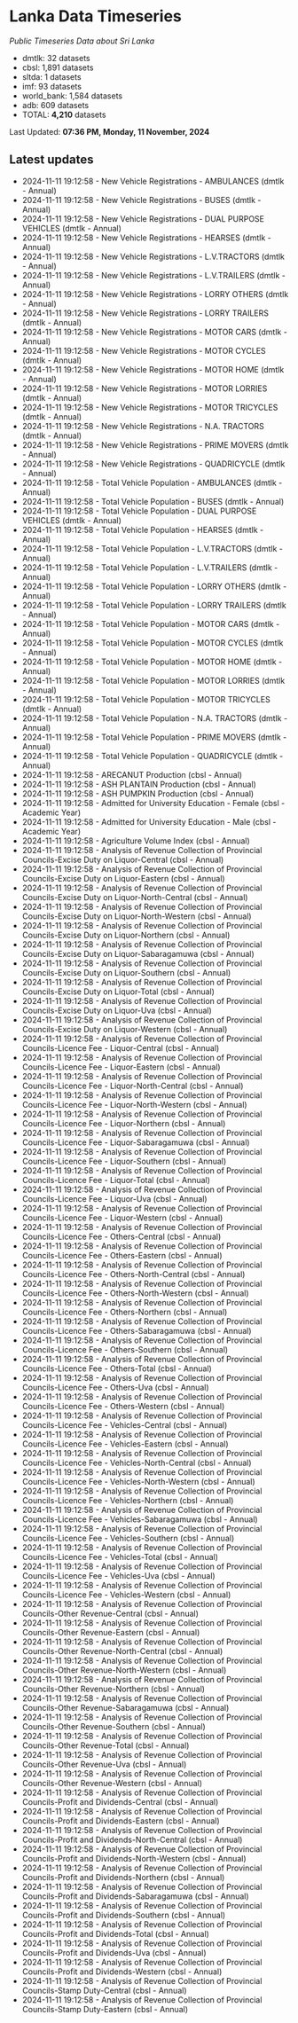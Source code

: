 # Lanka Data Timeseries
*Public Timeseries Data about Sri Lanka*

* dmtlk: 32 datasets
* cbsl: 1,891 datasets
* sltda: 1 datasets
* imf: 93 datasets
* world_bank: 1,584 datasets
* adb: 609 datasets
* TOTAL: **4,210** datasets

Last Updated: **07:36 PM, Monday, 11 November, 2024**

## Latest updates

* 2024-11-11 19:12:58 - New Vehicle Registrations - AMBULANCES (dmtlk - Annual)
* 2024-11-11 19:12:58 - New Vehicle Registrations - BUSES (dmtlk - Annual)
* 2024-11-11 19:12:58 - New Vehicle Registrations - DUAL PURPOSE VEHICLES (dmtlk - Annual)
* 2024-11-11 19:12:58 - New Vehicle Registrations - HEARSES (dmtlk - Annual)
* 2024-11-11 19:12:58 - New Vehicle Registrations - L.V.TRACTORS (dmtlk - Annual)
* 2024-11-11 19:12:58 - New Vehicle Registrations - L.V.TRAILERS (dmtlk - Annual)
* 2024-11-11 19:12:58 - New Vehicle Registrations - LORRY OTHERS (dmtlk - Annual)
* 2024-11-11 19:12:58 - New Vehicle Registrations - LORRY TRAILERS (dmtlk - Annual)
* 2024-11-11 19:12:58 - New Vehicle Registrations - MOTOR CARS (dmtlk - Annual)
* 2024-11-11 19:12:58 - New Vehicle Registrations - MOTOR CYCLES (dmtlk - Annual)
* 2024-11-11 19:12:58 - New Vehicle Registrations - MOTOR HOME (dmtlk - Annual)
* 2024-11-11 19:12:58 - New Vehicle Registrations - MOTOR LORRIES (dmtlk - Annual)
* 2024-11-11 19:12:58 - New Vehicle Registrations - MOTOR TRICYCLES (dmtlk - Annual)
* 2024-11-11 19:12:58 - New Vehicle Registrations - N.A. TRACTORS (dmtlk - Annual)
* 2024-11-11 19:12:58 - New Vehicle Registrations - PRIME MOVERS (dmtlk - Annual)
* 2024-11-11 19:12:58 - New Vehicle Registrations - QUADRICYCLE (dmtlk - Annual)
* 2024-11-11 19:12:58 - Total Vehicle Population - AMBULANCES (dmtlk - Annual)
* 2024-11-11 19:12:58 - Total Vehicle Population - BUSES (dmtlk - Annual)
* 2024-11-11 19:12:58 - Total Vehicle Population - DUAL PURPOSE VEHICLES (dmtlk - Annual)
* 2024-11-11 19:12:58 - Total Vehicle Population - HEARSES (dmtlk - Annual)
* 2024-11-11 19:12:58 - Total Vehicle Population - L.V.TRACTORS (dmtlk - Annual)
* 2024-11-11 19:12:58 - Total Vehicle Population - L.V.TRAILERS (dmtlk - Annual)
* 2024-11-11 19:12:58 - Total Vehicle Population - LORRY OTHERS (dmtlk - Annual)
* 2024-11-11 19:12:58 - Total Vehicle Population - LORRY TRAILERS (dmtlk - Annual)
* 2024-11-11 19:12:58 - Total Vehicle Population - MOTOR CARS (dmtlk - Annual)
* 2024-11-11 19:12:58 - Total Vehicle Population - MOTOR CYCLES (dmtlk - Annual)
* 2024-11-11 19:12:58 - Total Vehicle Population - MOTOR HOME (dmtlk - Annual)
* 2024-11-11 19:12:58 - Total Vehicle Population - MOTOR LORRIES (dmtlk - Annual)
* 2024-11-11 19:12:58 - Total Vehicle Population - MOTOR TRICYCLES (dmtlk - Annual)
* 2024-11-11 19:12:58 - Total Vehicle Population - N.A. TRACTORS (dmtlk - Annual)
* 2024-11-11 19:12:58 - Total Vehicle Population - PRIME MOVERS (dmtlk - Annual)
* 2024-11-11 19:12:58 - Total Vehicle Population - QUADRICYCLE (dmtlk - Annual)
* 2024-11-11 19:12:58 - ARECANUT Production (cbsl - Annual)
* 2024-11-11 19:12:58 - ASH PLANTAIN Production (cbsl - Annual)
* 2024-11-11 19:12:58 - ASH PUMPKIN Production (cbsl - Annual)
* 2024-11-11 19:12:58 - Admitted for University Education - Female (cbsl - Academic Year)
* 2024-11-11 19:12:58 - Admitted for University Education - Male (cbsl - Academic Year)
* 2024-11-11 19:12:58 - Agriculture Volume Index (cbsl - Annual)
* 2024-11-11 19:12:58 - Analysis of Revenue Collection of Provincial Councils-Excise Duty on Liquor-Central (cbsl - Annual)
* 2024-11-11 19:12:58 - Analysis of Revenue Collection of Provincial Councils-Excise Duty on Liquor-Eastern (cbsl - Annual)
* 2024-11-11 19:12:58 - Analysis of Revenue Collection of Provincial Councils-Excise Duty on Liquor-North-Central (cbsl - Annual)
* 2024-11-11 19:12:58 - Analysis of Revenue Collection of Provincial Councils-Excise Duty on Liquor-North-Western (cbsl - Annual)
* 2024-11-11 19:12:58 - Analysis of Revenue Collection of Provincial Councils-Excise Duty on Liquor-Northern (cbsl - Annual)
* 2024-11-11 19:12:58 - Analysis of Revenue Collection of Provincial Councils-Excise Duty on Liquor-Sabaragamuwa (cbsl - Annual)
* 2024-11-11 19:12:58 - Analysis of Revenue Collection of Provincial Councils-Excise Duty on Liquor-Southern (cbsl - Annual)
* 2024-11-11 19:12:58 - Analysis of Revenue Collection of Provincial Councils-Excise Duty on Liquor-Total (cbsl - Annual)
* 2024-11-11 19:12:58 - Analysis of Revenue Collection of Provincial Councils-Excise Duty on Liquor-Uva (cbsl - Annual)
* 2024-11-11 19:12:58 - Analysis of Revenue Collection of Provincial Councils-Excise Duty on Liquor-Western (cbsl - Annual)
* 2024-11-11 19:12:58 - Analysis of Revenue Collection of Provincial Councils-Licence Fee - Liquor-Central (cbsl - Annual)
* 2024-11-11 19:12:58 - Analysis of Revenue Collection of Provincial Councils-Licence Fee - Liquor-Eastern (cbsl - Annual)
* 2024-11-11 19:12:58 - Analysis of Revenue Collection of Provincial Councils-Licence Fee - Liquor-North-Central (cbsl - Annual)
* 2024-11-11 19:12:58 - Analysis of Revenue Collection of Provincial Councils-Licence Fee - Liquor-North-Western (cbsl - Annual)
* 2024-11-11 19:12:58 - Analysis of Revenue Collection of Provincial Councils-Licence Fee - Liquor-Northern (cbsl - Annual)
* 2024-11-11 19:12:58 - Analysis of Revenue Collection of Provincial Councils-Licence Fee - Liquor-Sabaragamuwa (cbsl - Annual)
* 2024-11-11 19:12:58 - Analysis of Revenue Collection of Provincial Councils-Licence Fee - Liquor-Southern (cbsl - Annual)
* 2024-11-11 19:12:58 - Analysis of Revenue Collection of Provincial Councils-Licence Fee - Liquor-Total (cbsl - Annual)
* 2024-11-11 19:12:58 - Analysis of Revenue Collection of Provincial Councils-Licence Fee - Liquor-Uva (cbsl - Annual)
* 2024-11-11 19:12:58 - Analysis of Revenue Collection of Provincial Councils-Licence Fee - Liquor-Western (cbsl - Annual)
* 2024-11-11 19:12:58 - Analysis of Revenue Collection of Provincial Councils-Licence Fee - Others-Central (cbsl - Annual)
* 2024-11-11 19:12:58 - Analysis of Revenue Collection of Provincial Councils-Licence Fee - Others-Eastern (cbsl - Annual)
* 2024-11-11 19:12:58 - Analysis of Revenue Collection of Provincial Councils-Licence Fee - Others-North-Central (cbsl - Annual)
* 2024-11-11 19:12:58 - Analysis of Revenue Collection of Provincial Councils-Licence Fee - Others-North-Western (cbsl - Annual)
* 2024-11-11 19:12:58 - Analysis of Revenue Collection of Provincial Councils-Licence Fee - Others-Northern (cbsl - Annual)
* 2024-11-11 19:12:58 - Analysis of Revenue Collection of Provincial Councils-Licence Fee - Others-Sabaragamuwa (cbsl - Annual)
* 2024-11-11 19:12:58 - Analysis of Revenue Collection of Provincial Councils-Licence Fee - Others-Southern (cbsl - Annual)
* 2024-11-11 19:12:58 - Analysis of Revenue Collection of Provincial Councils-Licence Fee - Others-Total (cbsl - Annual)
* 2024-11-11 19:12:58 - Analysis of Revenue Collection of Provincial Councils-Licence Fee - Others-Uva (cbsl - Annual)
* 2024-11-11 19:12:58 - Analysis of Revenue Collection of Provincial Councils-Licence Fee - Others-Western (cbsl - Annual)
* 2024-11-11 19:12:58 - Analysis of Revenue Collection of Provincial Councils-Licence Fee - Vehicles-Central (cbsl - Annual)
* 2024-11-11 19:12:58 - Analysis of Revenue Collection of Provincial Councils-Licence Fee - Vehicles-Eastern (cbsl - Annual)
* 2024-11-11 19:12:58 - Analysis of Revenue Collection of Provincial Councils-Licence Fee - Vehicles-North-Central (cbsl - Annual)
* 2024-11-11 19:12:58 - Analysis of Revenue Collection of Provincial Councils-Licence Fee - Vehicles-North-Western (cbsl - Annual)
* 2024-11-11 19:12:58 - Analysis of Revenue Collection of Provincial Councils-Licence Fee - Vehicles-Northern (cbsl - Annual)
* 2024-11-11 19:12:58 - Analysis of Revenue Collection of Provincial Councils-Licence Fee - Vehicles-Sabaragamuwa (cbsl - Annual)
* 2024-11-11 19:12:58 - Analysis of Revenue Collection of Provincial Councils-Licence Fee - Vehicles-Southern (cbsl - Annual)
* 2024-11-11 19:12:58 - Analysis of Revenue Collection of Provincial Councils-Licence Fee - Vehicles-Total (cbsl - Annual)
* 2024-11-11 19:12:58 - Analysis of Revenue Collection of Provincial Councils-Licence Fee - Vehicles-Uva (cbsl - Annual)
* 2024-11-11 19:12:58 - Analysis of Revenue Collection of Provincial Councils-Licence Fee - Vehicles-Western (cbsl - Annual)
* 2024-11-11 19:12:58 - Analysis of Revenue Collection of Provincial Councils-Other Revenue-Central (cbsl - Annual)
* 2024-11-11 19:12:58 - Analysis of Revenue Collection of Provincial Councils-Other Revenue-Eastern (cbsl - Annual)
* 2024-11-11 19:12:58 - Analysis of Revenue Collection of Provincial Councils-Other Revenue-North-Central (cbsl - Annual)
* 2024-11-11 19:12:58 - Analysis of Revenue Collection of Provincial Councils-Other Revenue-North-Western (cbsl - Annual)
* 2024-11-11 19:12:58 - Analysis of Revenue Collection of Provincial Councils-Other Revenue-Northern (cbsl - Annual)
* 2024-11-11 19:12:58 - Analysis of Revenue Collection of Provincial Councils-Other Revenue-Sabaragamuwa (cbsl - Annual)
* 2024-11-11 19:12:58 - Analysis of Revenue Collection of Provincial Councils-Other Revenue-Southern (cbsl - Annual)
* 2024-11-11 19:12:58 - Analysis of Revenue Collection of Provincial Councils-Other Revenue-Total (cbsl - Annual)
* 2024-11-11 19:12:58 - Analysis of Revenue Collection of Provincial Councils-Other Revenue-Uva (cbsl - Annual)
* 2024-11-11 19:12:58 - Analysis of Revenue Collection of Provincial Councils-Other Revenue-Western (cbsl - Annual)
* 2024-11-11 19:12:58 - Analysis of Revenue Collection of Provincial Councils-Profit and Dividends-Central (cbsl - Annual)
* 2024-11-11 19:12:58 - Analysis of Revenue Collection of Provincial Councils-Profit and Dividends-Eastern (cbsl - Annual)
* 2024-11-11 19:12:58 - Analysis of Revenue Collection of Provincial Councils-Profit and Dividends-North-Central (cbsl - Annual)
* 2024-11-11 19:12:58 - Analysis of Revenue Collection of Provincial Councils-Profit and Dividends-North-Western (cbsl - Annual)
* 2024-11-11 19:12:58 - Analysis of Revenue Collection of Provincial Councils-Profit and Dividends-Northern (cbsl - Annual)
* 2024-11-11 19:12:58 - Analysis of Revenue Collection of Provincial Councils-Profit and Dividends-Sabaragamuwa (cbsl - Annual)
* 2024-11-11 19:12:58 - Analysis of Revenue Collection of Provincial Councils-Profit and Dividends-Southern (cbsl - Annual)
* 2024-11-11 19:12:58 - Analysis of Revenue Collection of Provincial Councils-Profit and Dividends-Total (cbsl - Annual)
* 2024-11-11 19:12:58 - Analysis of Revenue Collection of Provincial Councils-Profit and Dividends-Uva (cbsl - Annual)
* 2024-11-11 19:12:58 - Analysis of Revenue Collection of Provincial Councils-Profit and Dividends-Western (cbsl - Annual)
* 2024-11-11 19:12:58 - Analysis of Revenue Collection of Provincial Councils-Stamp Duty-Central (cbsl - Annual)
* 2024-11-11 19:12:58 - Analysis of Revenue Collection of Provincial Councils-Stamp Duty-Eastern (cbsl - Annual)